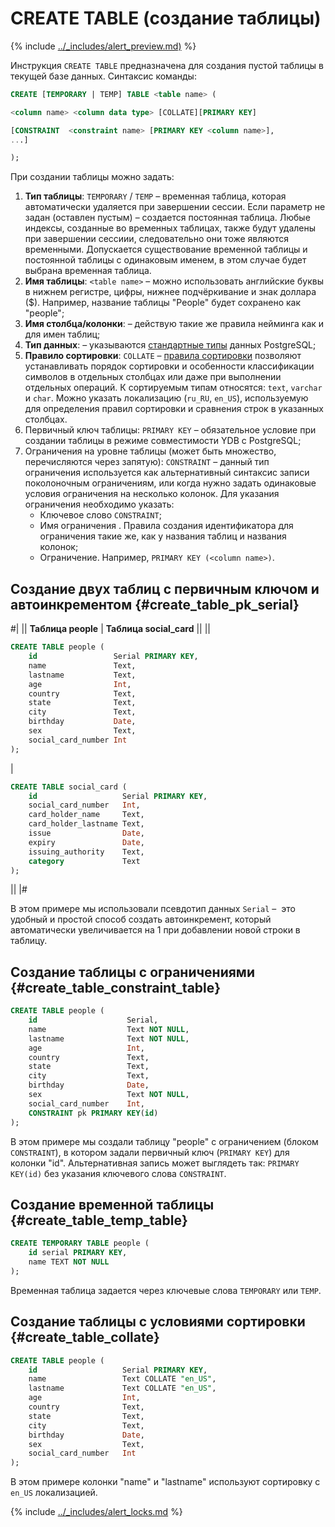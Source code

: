 # CREATE TABLE (создание таблицы)

{% include [../_includes/alert_preview.md)](../_includes/alert_preview.md) %}

Инструкция `CREATE TABLE` предназначена для создания пустой таблицы в текущей базе данных. Синтаксис команды:

```sql
CREATE [TEMPORARY | TEMP] TABLE <table name> (

<column name> <column data type> [COLLATE][PRIMARY KEY]

[CONSTRAINT  <constraint name> [PRIMARY KEY <column name>],
...]

);
```
При создании таблицы можно задать:
1. **Тип таблицы**: `TEMPORARY` / `TEMP` – временная таблица, которая автоматически удаляется при завершении сессии. Если параметр не задан (оставлен пустым) – создается постоянная таблица. Любые индексы, созданные во временных таблицах, также будут удалены при завершении сессиии, следовательно они тоже являются временными. Допускается существование временной таблицы и постоянной таблицы с одинаковым именем, в этом случае будет выбрана временная таблица.
2. **Имя таблицы**: `<table name>` – можно использовать английские буквы в нижнем регистре, цифры, нижнее подчёркивание и знак доллара ($). Например, название таблицы "People" будет сохранено как "people";
3. **Имя столбца/колонки**: <column name> – действую такие же правила нейминга как и для имен таблиц;
4. **Тип данных**: <column data type> – указываются [стандартные типы](https://www.postgresql.org/docs/current/datatype.html) данных PostgreSQL;
5. **Правило сортировки**: `COLLATE` – [правила сортировки](https://www.postgresql.org/docs/current/collation.html) позволяют устанавливать порядок сортировки и особенности классификации символов в отдельных столбцах или даже при выполнении отдельных операций. К сортируемым типам относятся: `text`, `varchar` и `char`. Можно указать локализацию (`ru_RU`, `en_US`), используемую для определения правил сортировки и сравнения строк в указанных столбцах.
6. Первичный ключ таблицы: `PRIMARY KEY` – обязательное условие при создании таблицы в режиме совместимости YDB с PostgreSQL;
7. Ограничения на уровне таблицы (может быть множество, перечисляются через запятую): `CONSTRAINT` – данный тип ограничения используется как альтернативный синтаксис записи поколоночным ограничениям, или когда нужно задать одинаковые условия ограничения на несколько колонок. Для указания ограничения необходимо указать:
    + Ключевое слово `CONSTRAINT`;
    + Имя ограничения <constraint name>. Правила создания идентификатора для ограничения такие же, как у названия таблиц и названия колонок;
    + Ограничение. Например, `PRIMARY KEY (<column name>)`.


## Создание двух таблиц с первичным ключом и автоинкрементом {#create_table_pk_serial}
#|
|| **Таблица people** | **Таблица social_card** ||
||
```sql
CREATE TABLE people (
    id                 Serial PRIMARY KEY,
    name               Text,
    lastname           Text,
    age                Int,
    country            Text,
    state              Text,
    city               Text,
    birthday           Date,
    sex                Text,
    social_card_number Int
);
```
|
```sql
CREATE TABLE social_card (
    id                   Serial PRIMARY KEY,
    social_card_number   Int,
    card_holder_name     Text,
    card_holder_lastname Text,
    issue                Date,
    expiry               Date,
    issuing_authority    Text,
    category             Text
);
```
||
|#


В этом примере мы использовали псевдотип данных `Serial` –  это удобный и простой способ создать автоинкремент, который автоматически увеличивается на 1 при добавлении новой строки в таблицу.


## Создание таблицы с ограничениями {#create_table_constraint_table}

```sql
CREATE TABLE people (
    id                    Serial,
    name                  Text NOT NULL,
    lastname              Text NOT NULL,
    age                   Int,
    country               Text,
    state                 Text,
    city                  Text,
    birthday              Date,
    sex                   Text NOT NULL,
    social_card_number    Int,
    CONSTRAINT pk PRIMARY KEY(id)
);
```

В этом примере мы создали таблицу "people" с ограничением (блоком `CONSTRAINT`), в котором задали первичный ключ (`PRIMARY KEY`) для колонки "id". Альтернативная запись может выглядеть так: `PRIMARY KEY(id)` без указания ключевого слова `CONSTRAINT`.


## Создание временной таблицы {#create_table_temp_table}

```sql
CREATE TEMPORARY TABLE people (
    id serial PRIMARY KEY,
    name TEXT NOT NULL
);
```

Временная таблица задается через ключевые слова `TEMPORARY` или `TEMP`.


## Создание таблицы с условиями сортировки {#create_table_collate}

```sql
CREATE TABLE people (
    id                   Serial PRIMARY KEY,
    name                 Text COLLATE "en_US",
    lastname             Text COLLATE "en_US",
    age                  Int,
    country              Text,
    state                Text,
    city                 Text,
    birthday             Date,
    sex                  Text,
    social_card_number   Int
);
```

В этом примере колонки "name" и "lastname" используют сортировку с `en_US` локализацией.

{% include [../_includes/alert_locks.md](../_includes/alert_locks.md) %}